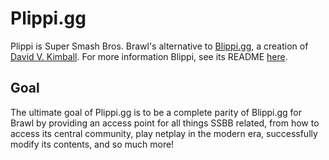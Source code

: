 # Plippi.gg
  
Plippi is Super Smash Bros. Brawl's alternative to [Blippi.gg](https://blippi.gg), a creation of [David V. Kimball](https://davidvkimball.com/). For more information Blippi, see its README [here](https://github.com/davidvkimball/blippi).  
  
## Goal
The ultimate goal of Plippi.gg is to be a complete parity of Blippi.gg for Brawl by providing an access point for all things SSBB related, from how to access its central community, play netplay in the modern era, successfully modify its contents, and so much more! 
